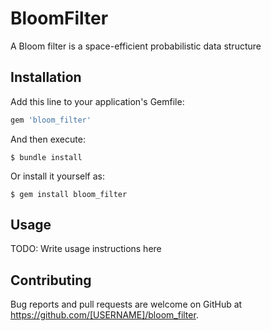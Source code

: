 # BloomFilter

A Bloom filter is a space-efficient probabilistic data structure

## Installation

Add this line to your application's Gemfile:

```ruby
gem 'bloom_filter'
```

And then execute:

    $ bundle install

Or install it yourself as:

    $ gem install bloom_filter

## Usage

TODO: Write usage instructions here


## Contributing

Bug reports and pull requests are welcome on GitHub at https://github.com/[USERNAME]/bloom_filter.

